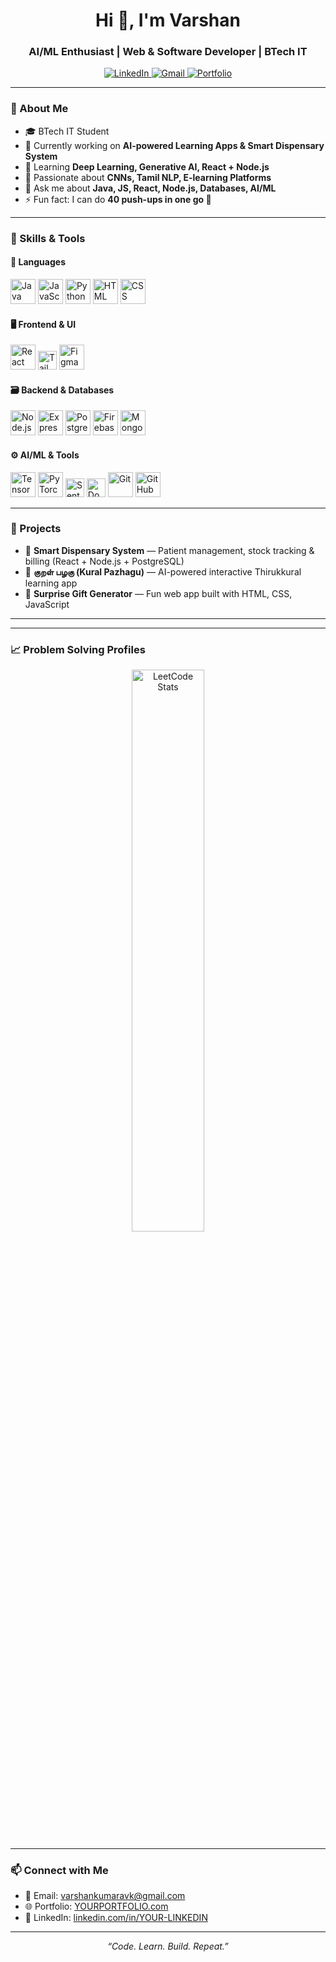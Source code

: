 <h1 align="center">Hi 👋, I'm Varshan </h1>
<h3 align="center">AI/ML Enthusiast | Web & Software Developer | BTech IT</h3>

<p align="center">
  <a href="https://www.linkedin.com/public-profile/settings?trk=d_flagship3_profile_self_view_public_profile" target="_blank">
    <img src="https://img.shields.io/badge/LinkedIn-blue?style=for-the-badge&logo=linkedin" alt="LinkedIn" />
  </a>
  <a href="mailto:varshankumaravk@gmail.com">
    <img src="https://img.shields.io/badge/Gmail-red?style=for-the-badge&logo=gmail&logoColor=white" alt="Gmail" />
  </a>
  <a href="https://YOURPORTFOLIO.com">
    <img src="https://img.shields.io/badge/Portfolio-000?style=for-the-badge&logo=Firefox&logoColor=orange" alt="Portfolio" />
  </a>
</p>

---

### 💫 About Me

- 🎓 BTech IT Student  
- 🔭 Currently working on **AI-powered Learning Apps & Smart Dispensary System**  
- 🌱 Learning **Deep Learning, Generative AI, React + Node.js**  
- 🧠 Passionate about **CNNs, Tamil NLP, E-learning Platforms**  
- 💬 Ask me about **Java, JS, React, Node.js, Databases, AI/ML**  
- ⚡ Fun fact: I can do **40 push-ups in one go 💪**  

---

### 🧠 Skills & Tools

#### 🔷 Languages
<p>
  <img src="https://cdn.jsdelivr.net/gh/devicons/devicon/icons/java/java-original.svg" width="40" alt="Java"/>
  <img src="https://cdn.jsdelivr.net/gh/devicons/devicon/icons/javascript/javascript-original.svg" width="40" alt="JavaScript"/>
  <img src="https://cdn.jsdelivr.net/gh/devicons/devicon/icons/python/python-original.svg" width="40" alt="Python"/>
  <img src="https://cdn.jsdelivr.net/gh/devicons/devicon/icons/html5/html5-original.svg" width="40" alt="HTML"/>
  <img src="https://cdn.jsdelivr.net/gh/devicons/devicon/icons/css3/css3-original.svg" width="40" alt="CSS"/>
</p>

#### 🖥️ Frontend & UI
<p>
  <img src="https://cdn.jsdelivr.net/gh/devicons/devicon/icons/react/react-original.svg" width="40" alt="React"/>
  <img src="https://img.shields.io/badge/Tailwind_CSS-38B2AC?style=for-the-badge&logo=tailwind-css&logoColor=white" height="30" alt="Tailwind"/>
  <img src="https://cdn.jsdelivr.net/gh/devicons/devicon/icons/figma/figma-original.svg" width="40" alt="Figma"/>
</p>

#### 🗃️ Backend & Databases
<p>
  <img src="https://cdn.jsdelivr.net/gh/devicons/devicon/icons/nodejs/nodejs-original.svg" width="40" alt="Node.js"/>
  <img src="https://cdn.jsdelivr.net/gh/devicons/devicon/icons/express/express-original.svg" width="40" alt="Express"/>
  <img src="https://cdn.jsdelivr.net/gh/devicons/devicon/icons/postgresql/postgresql-original.svg" width="40" alt="PostgreSQL"/>
  <img src="https://cdn.jsdelivr.net/gh/devicons/devicon/icons/firebase/firebase-plain.svg" width="40" alt="Firebase"/>
  <img src="https://cdn.jsdelivr.net/gh/devicons/devicon/icons/mongodb/mongodb-original.svg" width="40" alt="MongoDB"/>
</p>

#### ⚙️ AI/ML & Tools
<p>
  <img src="https://cdn.jsdelivr.net/gh/devicons/devicon/icons/tensorflow/tensorflow-original.svg" width="40" alt="TensorFlow"/>
  <img src="https://cdn.jsdelivr.net/gh/devicons/devicon/icons/pytorch/pytorch-original.svg" width="40" alt="PyTorch"/>
  <img src="https://img.shields.io/badge/SentenceTransformers-000?style=for-the-badge&logo=python&logoColor=white" height="30" alt="SentenceTransformers"/>
  <img src="https://img.shields.io/badge/Docker-2496ED?style=for-the-badge&logo=docker&logoColor=white" height="30" alt="Docker"/>
  <img src="https://cdn.jsdelivr.net/gh/devicons/devicon/icons/git/git-original.svg" width="40" alt="Git"/>
  <img src="https://cdn.jsdelivr.net/gh/devicons/devicon/icons/github/github-original.svg" width="40" alt="GitHub"/>
</p>

---

### 🚀 Projects

- 🏥 **Smart Dispensary System** — Patient management, stock tracking & billing (React + Node.js + PostgreSQL)  
- 📖 **குறள் பழகு (Kural Pazhagu)** — AI-powered interactive Thirukkural learning app  
- 🎁 **Surprise Gift Generator** — Fun web app built with HTML, CSS, JavaScript  

---

---

### 📈 Problem Solving Profiles  

<p align="center">
  <a href="https://leetcode.com/YOUR_LEETCODE_USERNAME/">
    <img src="https://leetcard.jacoblin.cool/varshan166471?theme=dark&font=JetBrains%20Mono&ext=heatmap" alt="LeetCode Stats" width="48%"/>
  </a>
  <a href="http://www.skillrack.com/profile/468190/8317878ded2750c81b37a641f115b2133713a38e 

">
    <img src="https://img.shields.io/badge/Skillrack-Profile-blue?style=for-the-badge&logo=codeforces&logoColor=white" alt="Skillrack Profile" width="40%"/>
  </a>
</p>

---

### 📫 Connect with Me

- 📧 Email: [varshankumaravk@gmail.com](mailto:varshankumaravk@gmail.com)  
- 🌐 Portfolio: [YOURPORTFOLIO.com](https://YOURPORTFOLIO.com)  
- 💼 LinkedIn: [linkedin.com/in/YOUR-LINKEDIN](https://www.linkedin.com/public-profile/settings?trk=d_flagship3_profile_self_view_public_profile)  

---

<p align="center"><i>“Code. Learn. Build. Repeat.”</i></p>
